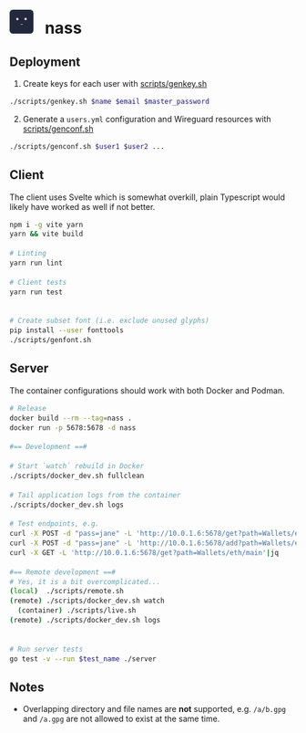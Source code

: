 <h1>
<img width=42 height=42 src="./public/assets/icon.png">&nbsp;&nbsp; nass
</h1>


## Deployment
1. Create keys for each user with [scripts/genkey.sh](/scripts/genkey.sh)
```bash
./scripts/genkey.sh $name $email $master_password
```
2. Generate a `users.yml` configuration and Wireguard resources with [scripts/genconf.sh](/scripts/genconf.sh)
```bash
./scripts/genconf.sh $user1 $user2 ...
```



## Client
The client uses Svelte which is somewhat overkill, plain Typescript would likely
have worked as well if not better.
```bash
npm i -g vite yarn
yarn && vite build

# Linting
yarn run lint

# Client tests
yarn run test


# Create subset font (i.e. exclude unused glyphs)
pip install --user fonttools
./scripts/genfont.sh
```

## Server
The container configurations should work with both Docker and Podman.

```bash
# Release
docker build --rm --tag=nass .
docker run -p 5678:5678 -d nass

#== Development ==#

# Start `watch` rebuild in Docker
./scripts/docker_dev.sh fullclean

# Tail application logs from the container
./scripts/docker_dev.sh logs

# Test endpoints, e.g.
curl -X POST -d "pass=jane" -L 'http://10.0.1.6:5678/get?path=Wallets/eth/main'|jq
curl -X POST -d "pass=jane" -L 'http://10.0.1.6:5678/add?path=Wallets/eth/new'|jq
curl -X GET -L 'http://10.0.1.6:5678/get?path=Wallets/eth/main'|jq

#== Remote development ==#
# Yes, it is a bit overcomplicated...
(local)  ./scripts/remote.sh
(remote) ./scripts/docker_dev.sh watch
  (container) ./scripts/live.sh
(remote) ./scripts/docker_dev.sh logs


# Run server tests
go test -v --run $test_name ./server
```

## Notes
* Overlapping directory and file names are __not__ supported, e.g. `/a/b.gpg` 
and `/a.gpg` are not allowed to exist at the same time.
